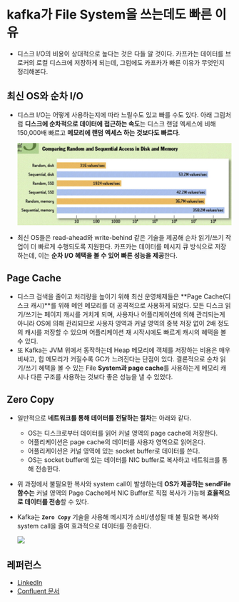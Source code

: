 # kafka가 File System을 쓰는데도 빠른 이유

- 디스크 I/O의 비용이 상대적으로 높다는 것은 다들 알 것이다. 카프카는 데이터를
  브로커의 로컬 디스크에 저장하게 되는데, 그럼에도 카프카가 빠른 이유가 무엇인지 정리해본다.

## 최신 OS와 순차 I/O

- 디스크 I/O는 어떻게 사용하는지에 따라 느릴수도 있고 빠를 수도 있다. 아래 그림처럼 **디스크에 순차적으로 데이터에 접근하는 속도**는 디스크 랜덤 엑세스에 비해 150,000배 빠르고 **메모리에 랜덤 엑세스 하는 것보다도 빠르다**.

  <img src="https://github.com/programmer-sjk/TIL/blob/main/images/devops/disk_io_performance.png" width="500">

- 최신 OS들은 read-ahead와 write-behind 같은 기술을 제공해 순차 읽기/쓰기 작업이 더 빠르게 수행되도록 지원한다. 카프카는 데이터를 메시지 큐 방식으로 저장하는데, 이는 **순차 I/O 혜택을 볼 수 있어 빠른 성능을 제공**한다.

## Page Cache

- 디스크 검색을 줄이고 처리량을 높이기 위해 최신 운영체제들은 **Page Cache(디스크 캐시)**를 위해 메인 메모리를 더 공격적으로 사용하게 되었다. 모든 디스크 읽기/쓰기는 페이지 캐시를 거치게 되며, 사용자나 어플리케이션에 의해 관리되는게 아니라 OS에 의해 관리되므로 사용자 영역과 커널 영역의 중복 저장 없이 2배 정도의 캐시를 저장할 수 있으며 어플리케이션 재 시작시에도 빠르게 캐시의 혜택을 볼 수 있다.
- 또 Kafka는 JVM 위에서 동작하는데 Heap 메모리에 객체를 저장하는 비용은 매우 비싸고, 힙 메모리가 커질수록 GC가 느려진다는 단점이 있다. 결론적으로 순차 읽기/쓰기 혜택을 볼 수 있는 File **System과 page cache**를 사용하는게 메모리 캐시나 다른 구조를 사용하는 것보다 좋은 성능을 낼 수 있었다.

## Zero Copy

- 일반적으로 **네트워크를 통해 데이터를 전달하는 절차**는 아래와 같다.
  - OS는 디스크로부터 데이터를 읽어 커널 영역의 page cache에 저장한다.
  - 어플리케이션은 page cache의 데이터를 사용자 영역으로 읽어온다.
  - 어플리케이션은 커널 영역에 있는 socket buffer로 데이터를 쓴다.
  - OS는 socket buffer에 있는 데이터를 NIC buffer로 복사하고 네트워크를 통해 전송한다.
- 위 과정에서 불필요한 복사와 system call이 발생하는데 **OS가 제공하는 sendFile 함수는** 커널 영역의 Page Cache에서 NIC Buffer로 직접 복사가 가능해 **효율적으로 데이터를 전송**할 수 있다.
- Kafka는 **`Zero Copy`** 기술을 사용해 메시지가 소비/생성될 때 불 필요한 복사와 system call을 줄여 효과적으로 데이터를 전송한다.

  <img src="https://github.com/programmer-sjk/TIL/blob/main/images/devops/zero_copy.png" width="500">

## 레퍼런스

- [LinkedIn](https://www.linkedin.com/pulse/why-kafka-so-fast-aman-gupta)
- [Confluent 문서](https://docs.confluent.io/kafka/design/file-system-constant-time.html)
